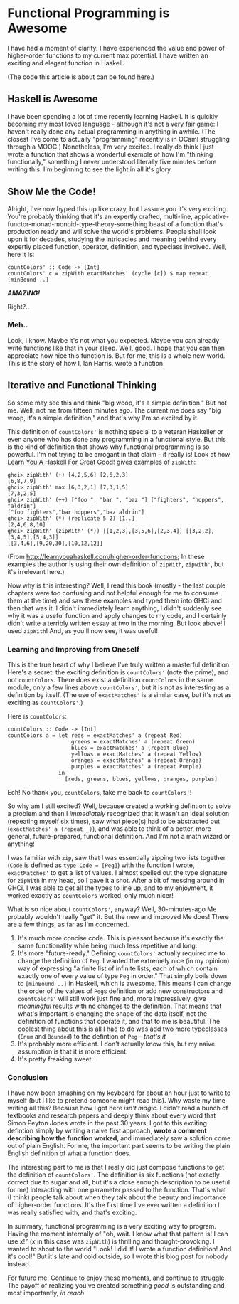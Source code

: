 # Functional Programming is Awesome

I have had a moment of clarity. I have experienced the value and power of higher-order functions to my current max potential. I have written an exciting and elegant function in Haskell.

(The code this article is about can be found [here](../../Haskell/cis194/02/HW02.hs).)

## Haskell is Awesome

I have been spending a lot of time recently learning Haskell. It is quickly becoming my most loved language - although it's not a very fair game: I haven't really done any actual programming in anything in awhile. (The closest I've come to actually "programming" recently is in OCaml struggling through a MOOC.) Nonetheless, I'm very excited. I really do think I just wrote a function that shows a wonderful example of how I'm "thinking functionally," something I never understood literally five minutes before writing this. I'm beginning to see the light in all it's glory.

## Show Me the Code!

Alright, I've now hyped this up like crazy, but I assure you it's very exciting. You're probably thinking that it's an expertly crafted, multi-line, applicative-functor-monad-monoid-type-theory-something beast of a function that's production ready and will solve the world's problems. People shall look upon it for decades, studying the intricacies and meaning behind every expertly placed function, operator, definition, and typeclass involved. Well, here it is:

    countColors' :: Code -> [Int]
    countColors' c = zipWith exactMatches' (cycle [c]) $ map repeat [minBound ..]

___AMAZING!___

Right?..

### Meh..

Look, I know. Maybe it's not what you expected. Maybe you can already write functions like that in your sleep. Well, good. I hope that you can then appreciate how nice this function is. But for me, this is a whole new world. This is the story of how I, Ian Harris, wrote a function.

## Iterative and Functional Thinking

So some may see this and think "big woop, it's a simple definition." But not me. Well, not me from fifteen minutes ago. The current me does say "big woop, it's a simple definition," and that's why I'm so excited by it.

This definition of `countColors'` is nothing special to a veteran Haskeller or even anyone who has done any programming in a functional style. But this is the kind of definition that shows why functional programming is so powerful. I'm not trying to be arrogant in that claim - it really is! Look at how [Learn You A Haskell For Great Good!](http://http://learnyouahaskell.com/) gives examples of `zipWith`:

    ghci> zipWith' (+) [4,2,5,6] [2,6,2,3]
    [6,8,7,9]
    ghci> zipWith' max [6,3,2,1] [7,3,1,5]
    [7,3,2,5]
    ghci> zipWith' (++) ["foo ", "bar ", "baz "] ["fighters", "hoppers", "aldrin"]
    ["foo fighters","bar hoppers","baz aldrin"]
    ghci> zipWith' (*) (replicate 5 2) [1..]
    [2,4,6,8,10]
    ghci> zipWith' (zipWith' (*)) [[1,2,3],[3,5,6],[2,3,4]] [[3,2,2],[3,4,5],[5,4,3]]
    [[3,4,6],[9,20,30],[10,12,12]]

(From http://learnyouahaskell.com/higher-order-functions; In these examples the author is using their own definition of `zipWith`, `zipwith'`, but it's irrelevant here.)

Now why is this interesting? Well, I read this book (mostly - the last couple chapters were too confusing and not helpful enough for me to consume them at the time) and saw these examples and typed them into GHCi and then that was it. I didn't immediately learn anything, I didn't suddenly see why it was a useful function and apply changes to my code, and I certainly didn't write a terribly written essay at two in the morning. But look above! I used `zipWith`! And, as you'll now see, it was useful!

### Learning and Improving from Oneself

This is the true heart of why I believe I've truly written a masterful definition. Here's a secret: the exciting definition is `countColors'` (note the prime), and not `countColors`. There does exist a definition `countColors` in the same module, only a few lines above `countColors'`, but it is not as interesting as a definition by itself. (The use of `exactMatches'` is a similar case, but it's not as exciting as `countColors'`.)

Here is `countColors`:

    countColors :: Code -> [Int]
    countColors a = let reds = exactMatches' a (repeat Red)
                        greens = exactMatches' a (repeat Green)
                        blues = exactMatches' a (repeat Blue)
                        yellows = exactMatches' a (repeat Yellow)
                        oranges = exactMatches' a (repeat Orange)
                        purples = exactMatches' a (repeat Purple)
                    in
                      [reds, greens, blues, yellows, oranges, purples]

Ech! No thank you, `countColors`, take me back to `countColors'`!

So why am I still excited? Well, because created a working defintion to solve a problem and then I _immediately_ recognized that it wasn't an ideal solution (repeating myself six times), saw what piece(s) had to be abstracted out (`exactMatches' a (repeat _)`), and was able to think of a better, more general, future-prepared, functional definition. And I'm not a math wizard or anything!

I was familiar with `zip`, saw that I was essentially zipping two lists together (`Code` is defined as `type Code = [Peg]`) with the function I wrote, `exactMatches'` to get a list of values. I almost spelled out the type signature for `zipWith` in my head, so I gave it a shot. After a bit of messing around in GHCi, I was able to get all the types to line up, and to my enjoyment, it worked exactly as `countColors` worked, only much nicer!

What is so nice about `countColors'`, anyway? Well, 30-minutes-ago Me probably wouldn't really "get" it. But the new and improved Me does! There are a few things, as far as I'm concerned.

1. It's much more concise code. This is pleasant because it's exactly the same functionality while being much less repetitive and long.
2. It's more "future-ready." Defining `countColors'` actually required me to change the definition of `Peg`. I wanted the extremely nice (in my opinion) way of expressing "a finite list of infinite lists, each of which contain exactly one of every value of type `Peg` in order." That simply boils down to `[minBound ..]` in Haskell, which is awesome. This means I can change the order of the values of `Peg`s definition or add new constructors and `countColors'` will still work just fine and, more impressively, give _meaningful_ results with no changes to the definition. That means that what's important is changing the shape of the data itself, not the definition of functions that operate it, and that to me is beautiful. The coolest thing about this is all I had to do was add two more typeclasses (`Enum` and `Bounded`) to the defintion of `Peg` - _that's it_
3. It's probably more efficient. I don't actually know this, but my naive assumption is that it is more efficient.
4. It's pretty freaking sweet.

### Conclusion

I have now been smashing on my keyboard for about an hour just to write to myself (but I like to pretend someone might read this). Why waste my time writing all this? Because how I got here _isn't magic_. I didn't read a bunch of textbooks and research papers and deeply think about every word that Simon Peyton Jones wrote in the past 30 years. I got to this exciting defintion simply by writing a naive first approach, __wrote a comment describing how the function worked__, and immediately saw a solution come out of plain English. For me, the important part seems to be writing the plain English definition of what a function does.

The interesting part to me is that I really did just compose functions to get the definition of `countColors'`. The definition is six functions (not exactly correct due to sugar and all, but it's a close enough description to be useful for me) interacting with one parameter passed to the function. That's what (I think) people talk about when they talk about the beauty and importance of higher-order functions. It's the first time I've ever written a definition I was really satisfied with, and that's exciting.

In summary, functional programming is a very exciting way to program. Having the moment internally of "oh, wait. I know what that pattern is! I can use _x_!" (_x_ in this case was `zipWith`) is thrilling and thought-provoking. I wanted to shout to the world "Look! I did it! I wrote a function definition! And it's cool!" But it's late and cold outside, so I wrote this blog post for nobody instead.

For future me: Continue to enjoy these moments, and continue to struggle. The payoff of realizing you've created something _good_ is outstanding and, most importantly, _in reach_.
